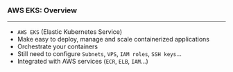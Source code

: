 ### AWS EKS: Overview

___

* `AWS EKS` (Elastic Kubernetes Service)
* Make easy to deploy, manage and scale containerized applications
* Orchestrate your containers
* Still need to configure `Subnets`, `VPS`, `IAM roles`, `SSH keys`...
* Integrated with AWS services (`ECR`, `ELB`, `IAM`...)